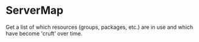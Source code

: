 # ServerMap
Get a list of which resources (groups, packages, etc.) are in use and which have become 'cruft' over time.
